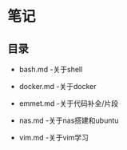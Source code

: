 # 笔记

## 目录

* bash.md   -关于shell

* docker.md -关于docker

* emmet.md  -关于代码补全/片段

* nas.md    -关于nas搭建和ubuntu

* vim.md    -关于vim学习
